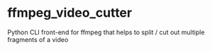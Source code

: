 # ffmpeg_video_cutter
Python CLI front-end for ffmpeg that helps to split / cut out multiple fragments of a video
